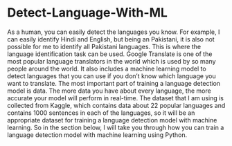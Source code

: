 # Detect-Language-With-ML

As a human, you can easily detect the languages you know. For example, I can easily identify Hindi and English, but being an Pakistani, it is also not possible for me to identify all Pakistani languages. This is where the language identification task can be used. Google Translate is one of the most popular language translators in the world which is used by so many people around the world. It also includes a machine learning model to detect languages that you can use if you don’t know which language you want to translate.
The most important part of training a language detection model is data. The more data you have about every language, the more accurate your model will perform in real-time. The dataset that I am using is collected from Kaggle, which contains data about 22 popular languages and contains 1000 sentences in each of the languages, so it will be an appropriate dataset for training a language detection model with machine learning. So in the section below, I will take you through how you can train a language detection model with machine learning using Python.

